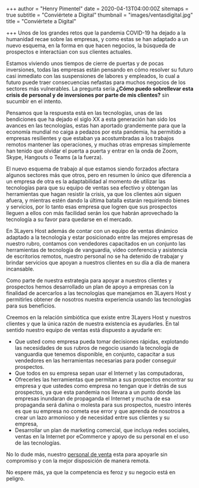+++
author = "Henry Pimentel"
date = 2020-04-13T04:00:00Z
sitemaps = true
subtitle = "Conviértete a Digital"
thumbnail = "images/ventasdigital.jpg"
title = "Conviértete a Digital"

+++
Unos de los grandes retos que la pandemia COVID-19 ha dejado a la humanidad recae sobre las empresas, y como estas se han adaptado a un nuevo esquema, en la forma en que hacen negocios, la búsqueda de prospectos e interactúan con sus clientes actuales.

Estamos viviendo unos tiempos de cierre de puertas y de pocas inversiones, todas las empresas están pensando en cómo resolver su futuro casi inmediato con las suspensiones de labores y empleados, lo cual a futuro puede traer consecuencias nefastas para muchos negocios de los sectores más vulnerables. La pregunta seria **¿Cómo puedo sobrellevar esta crisis de personal y de inversiones por parte de mis clientes?** sin sucumbir en el intento.

Pensamos que la respuesta está en las tecnologías, unas de las bendiciones que ha dejado el siglo XX a esta generación han sido los avances en las tecnologías, estas han aportado grandemente para que la economía mundial no caiga a pedazos por esta pandemia, ha permitido a empresas resilientes y que estaban ya acostumbradas a los trabajos remotos mantener las operaciones, y muchas otras empresas simplemente han tenido que olvidar el puerta a puerta y entrar en la onda de Zoom, Skype, Hangouts o Teams (a la fuerza).

El nuevo esquema de trabajo al que estamos siendo forzados afectara algunos sectores más que otros, pero en resumen lo único que diferencia a un empresa de otra es la adaptabilidad al momento de utilizar las tecnologías para que su equipo de ventas sea efectivo y obtengan las herramientas que hagan resistir la crisis, ya que los clientes aún siguen afuera, y mientras estén dando la última batalla estarán requiriendo bienes y servicios, por lo tanto esas empresa que logren que sus prospectos lleguen a ellos con más facilidad serán los que habrán aprovechado la tecnología a su favor para quedarse en el mercado.

En 3Layers Host además de contar con un equipo de ventas dinámico adaptado a la tecnología y estar posicionado entre las mejores empresas de nuestro rubro, contamos con vendedores capacitados en un conjunto las herramientas de tecnología de vanguardia, vídeo conferencia y asistencia de escritorios remotos, nuestro personal no se ha detenido de trabajar y brindar servicios que apoyan a nuestros clientes en su día a día de manera incansable.

Como parte de nuestra estrategia para apoyar a nuestros clientes y prospectos hemos desarrollado un plan de apoyo a empresas con la finalidad de acercarlos a las tecnologías que manejamos en 3Layers Host y permitirles obtener de nosotros nuestra experiencia usando las tecnologías para sus beneficios. 

Creemos en la relación simbiótica que existe entre 3Layers Host y nuestros clientes y que la única razón de nuestra existencia es ayudarles. En tal sentido nuestro equipo de ventas está dispuesto a ayudarle en:

* Que usted como empresa pueda tomar decisiones rápidas, explotando las necesidades de sus rubros de negocio usando la tecnología de vanguardia que tenemos disponible, en conjunto, capacitar a sus vendedores en las herramientas necesarias para poder conseguir prospectos.
* Que todos en su empresa sepan usar el Internet y las computadoras,
* Ofrecerles las herramientas que permitan a sus prospectos encontrar su empresa y que ustedes como empresa no tengan que ir detrás de sus prospectos, ya que esta pandemia nos llevara a un punto donde las empresas inundaran de propaganda el Internet y mucha de esa propaganda será dañina o molesta para sus prospectos, nuestro interés es que su empresa no cometa ese error y que aprenda de nosotros a crear un lazo armonioso y de necesidad entre sus clientes y su empresa,
* Desarrollar un plan de marketing comercial, que incluya redes sociales, ventas en la Internet por eCommerce y apoyo de su personal en el uso de las tecnologías.

No lo dude más, nuestro [personal de venta](https://3layers.host/contact/ "Equipo de Ventas de 3Layers Host") esta para apoyarle sin compromiso y con la mejor disposición de manera remota.

No espere más, ya que la competencia es feroz y su negocio está en peligro.